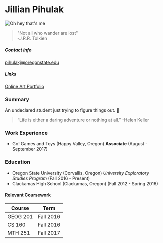 ﻿# Jillian Pihulak

![Oh hey that's me](http://jillianpihulak.weebly.com/uploads/6/1/6/6/61663783/3818983.jpg?495)  

>"Not all who wander are lost"  
>-J.R.R. Tolkien
##### Contact Info
pihulakj@oregonstate.edu

##### Links
[Online Art Portfolio](http://jillianpihulak.weebly.com/)

### Summary
An undeclared student just trying to figure things out. :metal:

>“Life is either a daring adventure or nothing at all.”
>-Helen Keller




### Work Experience

* Go! Games and Toys (Happy Valley, Oregon)
  **Associate** (August - September 2017)

### Education

* Oregon State University (Corvallis, Oregon)
  *University Exploratory Studies Program* (Fall 2016 - Present)
* Clackamas High School (Clackamas, Oregon)
  (Fall 2012 - Spring 2016)

#### Relevant Coursework

Course | Term
-------|-------
GEOG 201| Fall 2016
CS 160 | Fall 2016
MTH 251 | Fall 2017